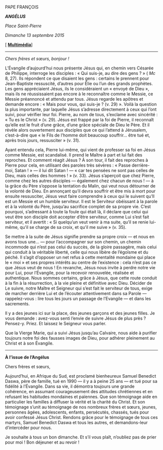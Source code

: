 PAPE FRANÇOIS

***ANGÉLUS***

*Place Saint-Pierre*

*Dimanche 13 septembre 2015*

[ **[Multimédia](http://w2.vatican.va/content/francesco/fr/events/event.dir.html/content/vaticanevents/fr/2015/9/13/angelus.html)**]

* * *

*Chers frères et sœurs, bonjour !*

L’Évangile d’aujourd’hui nous présente Jésus qui, en chemin vers Césarée de Philippe, interroge les disciples : « Qui suis-je, au dire des gens ? » ( *Mc* 8, 27). Ils répondent ce que disaient les gens : certains le prennent pour Jean-Baptiste ressuscité, d’autres pour Élie ou l’un des grands prophètes. Les gens appréciaient Jésus, ils le considéraient un « envoyé de Dieu », mais ils ne réussissaient pas encore à le reconnaître comme le Messie, ce Messie préannoncé et attendu par tous. Jésus regarde les apôtres et demande encore : « Mais pour vous, qui suis-je ? (v. 29) ». Voilà la question la plus importante, par laquelle Jésus s’adresse directement à ceux qui l’ont suivi, pour vérifier leur foi. Pierre, au nom de tous, s’exclame avec sincérité : « Tu es le Christ » (v. 29). Jésus est frappé par la foi de Pierre, il reconnaît qu’elle est le fruit d’une grâce, d’une grâce spéciale de Dieu le Père. Et il révèle alors ouvertement aux disciples que ce qui l’attend à Jérusalem, c’est-à-dire que « le Fils de l’homme doit beaucoup souffrir... être tué et, après trois jours, ressusciter » (v. 31).

Ayant entendu cela, Pierre lui-même, qui vient de professer sa foi en Jésus comme Messie, est scandalisé. Il prend le Maître à part et lui fait des reproches. Et comment réagit Jésus ? À son tour, il fait des reproches à Pierre pour cela, en utilisant des paroles très sévères : « Passe derrière-moi, Satan ! » — il lui dit Satan ! — « car tes pensées ne sont pas celles de Dieu, mais celles des hommes ! » (v. 33). Jésus s’aperçoit que chez Pierre, comme chez les autres disciples — également chez chacun de nous ! — à la grâce du Père s’oppose la tentation du Malin, qui veut nous détourner de la volonté de Dieu. En annonçant qu’il devra souffrir et être mis à mort pour ensuite ressusciter, Jésus veut faire comprendre à ceux qui le suivent qu’Il est un Messie et un humble serviteur. Il est le Serviteur obéissant à la parole et à la volonté du Père, jusqu’au sacrifice complet de sa propre vie. C’est pourquoi, s’adressant à toute la foule qui était là, il déclare que celui qui veut être son disciple doit accepter d’être serviteur, comme Lui s’est fait serviteur, et il avertit : « Si quelqu’un veut venir à ma suite, qu’il se renie lui-même, qu’il se charge de sa croix, et qu’il me suive » (v. 35).

Se mettre à la suite de Jésus signifie prendre sa propre croix — et nous en avons tous une... — pour l’accompagner sur son chemin, un chemin incommode qui n’est pas celui du succès, de la gloire passagère, mais celui qui conduit à la véritable liberté, celle qui nous libère de l’égoïsme et du péché. Il s’agit d’opposer un net refus à cette mentalité mondaine qui place le « moi » et ses propres intérêts au centre de l’existence : cela n’est pas ce que Jésus veut de nous ! En revanche, Jésus nous invite à perdre notre vie pour Lui, pour l’Évangile, pour la recevoir renouvelée, réalisée et authentique. Nous sommes certains, grâce à Jésus, que cette route conduit à la fin à la résurrection, à la vie pleine et définitive avec Dieu. Décider de Le suivre, notre Maître et Seigneur qui s’est fait le serviteur de tous, exige de marcher derrière Lui et de l’écouter attentivement dans sa Parole — rappelez-vous : lire tous les jours un passage de l’Evangile — et dans les sacrements.

Il y a des jeunes ici sur la place, des jeunes garçons et des jeunes filles. Je vous demande : avez-vous senti l’envie de suivre Jésus de plus près ? Pensez-y. Priez. Et laissez le Seigneur vous parler.

Que la Vierge Marie, qui a suivi Jésus jusqu’au Calvaire, nous aide à purifier toujours notre foi des fausses images de Dieu, pour adhérer pleinement au Christ et à son Évangile.

* * *

**À l’issue de l’Angélus**

Chers frères et sœurs,

Aujourd’hui, en Afrique du Sud, est proclamé bienheureux Samuel Benedict Daswa, père de famille, tué en 1990 — il y a à peine 25 ans — et tué pour sa fidélité à l’Évangile. Dans sa vie, il démontra toujours une grande cohérence, en assumant courageusement des attitudes chrétiennes et en refusant les habitudes mondaines et païennes. Que son témoignage aide en particulier les familles à diffuser la vérité et la charité du Christ. Et son témoignage s’unit au témoignage de nos nombreux frères et sœurs, jeunes, personnes âgées, adolescents, enfants, persécutés, chassés, tués pour avoir confessé Jésus Christ. Rendons grâce pour le témoignage de tous ces martyrs, Samuel Benedict Daswa et tous les autres, et demandons-leur d’intercéder pour nous.

Je souhaite à tous un bon dimanche. Et s’il vous plaît, n’oubliez pas de prier pour moi ! Bon déjeuner et au revoir !